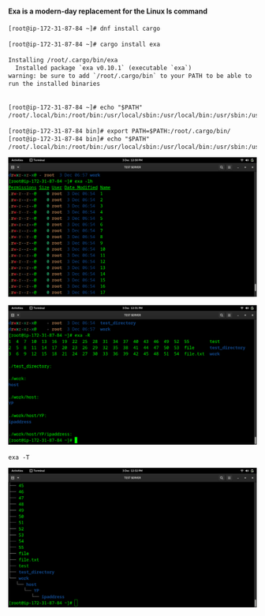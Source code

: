  #### Exa is a modern-day replacement for the Linux ls command
 
 
 ```
 [root@ip-172-31-87-84 ~]# dnf install cargo

[root@ip-172-31-87-84 ~]# cargo install exa

Installing /root/.cargo/bin/exa
   Installed package `exa v0.10.1` (executable `exa`)
warning: be sure to add `/root/.cargo/bin` to your PATH to be able to run the installed binaries


[root@ip-172-31-87-84 ~]# echo "$PATH"
/root/.local/bin:/root/bin:/usr/local/sbin:/usr/local/bin:/usr/sbin:/usr/bin

[root@ip-172-31-87-84 bin]# export PATH=$PATH:/root/.cargo/bin/
[root@ip-172-31-87-84 bin]# echo "$PATH"
/root/.local/bin:/root/bin:/usr/local/sbin:/usr/local/bin:/usr/sbin:/usr/bin:/root/.cargo/bin/

```


![exa1](https://github.com/Tuttu7/exa-/blob/main/Screenshot%20from%202022-12-03%2012-30-27.png)

![exa2](https://github.com/Tuttu7/exa-/blob/main/Screenshot%20from%202022-12-03%2012-31-47.png)

```
exa -T
```

![exa2](https://github.com/Tuttu7/exa-/blob/main/Screenshot%20from%202022-12-03%2012-32-20.png)

